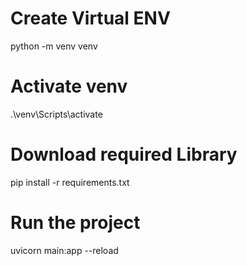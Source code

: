 # Create Virtual ENV
python -m venv venv

# Activate venv

.\venv\Scripts\activate 

# Download required Library
pip install -r requirements.txt

# Run the project 
uvicorn main:app --reload
